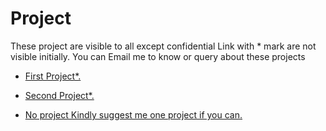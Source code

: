 # Project

These project are visible to all except confidential 
Link with * mark are not visible initially.
You can Email me to know or query about these projects

-  [First Project*.](/../../../../addiraw/square-root/blob/master/Redirectone.md)
-  [Second Project*.](/../../../../addiraw/square-root/blob/master/Redirectone.md)


-  [No project Kindly suggest me one project if you can.](https://github.com/addiraw/addiraw/issues/new)
